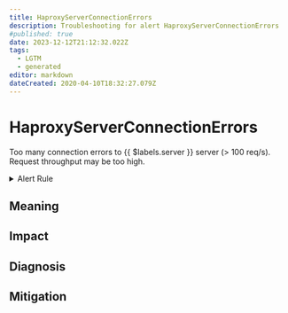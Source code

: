 ```yaml
---
title: HaproxyServerConnectionErrors
description: Troubleshooting for alert HaproxyServerConnectionErrors
#published: true
date: 2023-12-12T21:12:32.022Z
tags: 
  - LGTM
  - generated
editor: markdown
dateCreated: 2020-04-10T18:32:27.079Z
---
```


# HaproxyServerConnectionErrors

Too many connection errors to {{ $labels.server }} server (> 100 req/s). Request throughput may be too high.

<details>
  <summary>Alert Rule</summary>

{{% rule "haproxy/haproxy-embedded-exporter-v2.yml" "HaproxyServerConnectionErrors" %}}

{{% comment %}}

```yaml
alert: HaproxyServerConnectionErrors
expr: (sum by (proxy) (rate(haproxy_server_connection_errors_total[1m]))) > 100
for: 0m
labels:
    severity: critical
annotations:
    summary: HAProxy server connection errors (instance {{ $labels.instance }})
    description: |-
        Too many connection errors to {{ $labels.server }} server (> 100 req/s). Request throughput may be too high.
          VALUE = {{ $value }}
          LABELS = {{ $labels }}
    runbook: https://github.com/srerun/prometheus-alerts/blob/main/content/runbooks/embedded-exporter-v2/HaproxyServerConnectionErrors.md

```

{{% /comment %}}

</details>


## Meaning
[//]: # "Short paragraph that explains what the alert means"


## Impact
[//]: # "What could / will happen if the alert is not addressed"



## Diagnosis
[//]: # "Steps to take to identify the cause of the problem"



## Mitigation
[//]: # "The steps necessary to resolve the alert"
